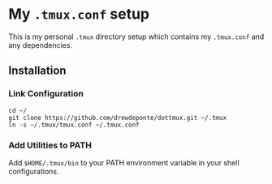 # My `.tmux.conf` setup

This is my personal `.tmux` directory setup which contains my `.tmux.conf` and
any dependencies.

## Installation

### Link Configuration

    cd ~/
	git clone https://github.com/drewdeponte/dottmux.git ~/.tmux
    ln -s ~/.tmux/tmux.conf ~/.tmux.conf

### Add Utilities to PATH

Add `$HOME/.tmux/bin` to your PATH environment variable in your shell
configurations.
